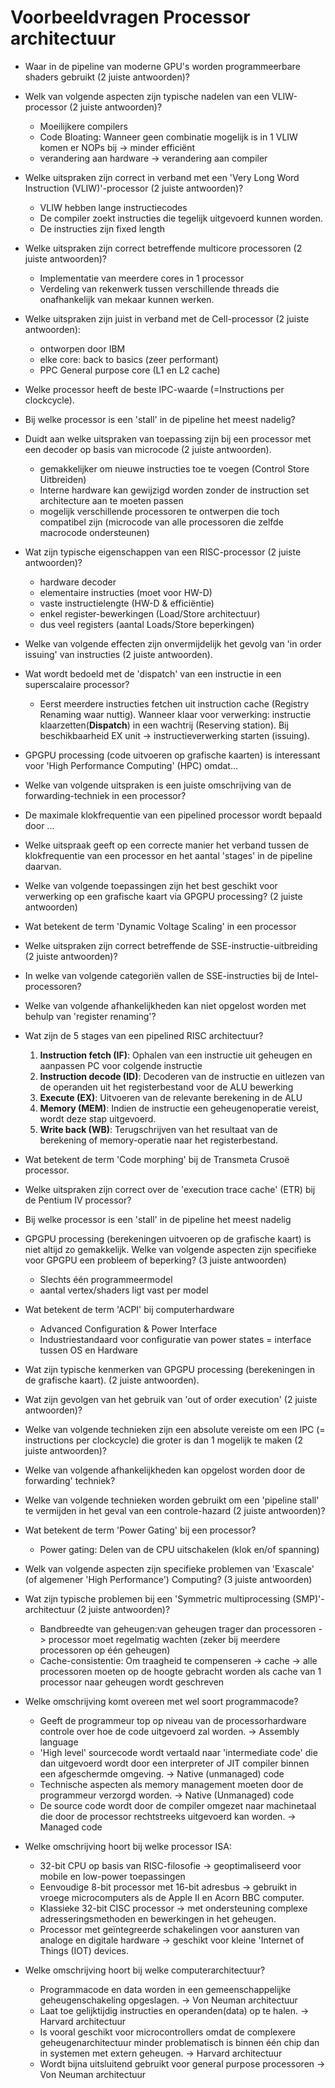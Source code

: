 # Voorbeeldvragen Processor architectuur

- Waar in de pipeline van moderne GPU's worden programmeerbare shaders gebruikt (2 juiste antwoorden)?

- Welk van volgende aspecten zijn typische nadelen van een VLIW-processor (2 juiste antwoorden)?

  - Moeilijkere compilers
  - Code Bloating: Wanneer geen combinatie mogelijk is in 1 VLIW komen er NOPs bij -> minder efficiënt
  - verandering aan hardware -> verandering aan compiler

- Welke uitspraken zijn correct in verband met een 'Very Long Word Instruction (VLIW)'-processor (2 juiste antwoorden)?

  - VLIW hebben lange instructiecodes
  - De compiler zoekt instructies die tegelijk uitgevoerd kunnen worden.
  - De instructies zijn fixed length

- Welke uitspraken zijn correct betreffende multicore processoren (2 juiste antwoorden)?

  - Implementatie van meerdere cores in 1 processor
  - Verdeling van rekenwerk tussen verschillende threads die onafhankelijk van mekaar kunnen werken.

- Welke uitspraken zijn juist in verband met de Cell-processor (2 juiste antwoorden):

  - ontworpen door IBM
  - elke core: back to basics (zeer performant)
  - PPC General purpose core (L1 en L2 cache)

- Welke processor heeft de beste IPC-waarde (=Instructions per clockcycle).

- Bij welke processor is een 'stall' in de pipeline het meest nadelig?

- Duidt aan welke uitspraken van toepassing zijn bij een processor met een decoder op basis van microcode (2 juiste antwoorden).

  - gemakkelijker om nieuwe instructies toe te voegen (Control Store Uitbreiden)
  - Interne hardware kan gewijzigd worden zonder de instruction set architecture aan te moeten passen
  - mogelijk verschillende processoren te ontwerpen die toch compatibel zijn (microcode van alle processoren die zelfde macrocode ondersteunen)

- Wat zijn typische eigenschappen van een RISC-processor (2 juiste antwoorden)?

  - hardware decoder
  - elementaire instructies (moet voor HW-D)
  - vaste instructielengte (HW-D & efficiëntie)
  - enkel register-bewerkingen (Load/Store architectuur)
  - dus veel registers (aantal Loads/Store beperkingen)

- Welke van volgende effecten zijn onvermijdelijk het gevolg van 'in order issuing' van instructies (2 juiste antwoorden).

- Wat wordt bedoeld met de 'dispatch' van een instructie in een superscalaire processor?

  - Eerst meerdere instructies fetchen uit instruction cache (Registry Renaming waar nuttig). Wanneer klaar voor verwerking: instructie klaarzetten(__Dispatch__) in een wachtrij (Reserving station). Bij beschikbaarheid EX unit -> instructieverwerking starten (issuing).

- GPGPU processing (code uitvoeren op grafische kaarten) is interessant voor 'High Performance Computing' (HPC) omdat...

- Welke van volgende uitspraken is een juiste omschrijving van de forwarding-techniek in een processor?

- De maximale klokfrequentie van een pipelined processor wordt bepaald door ...

- Welke uitspraak geeft op een correcte manier het verband tussen de klokfrequentie van een processor en het aantal 'stages' in de pipeline daarvan.

- Welke van volgende toepassingen zijn het best geschikt voor verwerking op een grafische kaart via GPGPU processing? (2 juiste antwoorden)

- Wat betekent de term 'Dynamic Voltage Scaling' in een processor

- Welke uitspraken zijn correct betreffende de SSE-instructie-uitbreiding (2 juiste antwoorden)?

- In welke van volgende categoriën vallen de SSE-instructies bij de Intel-processoren?

- Welke van volgende afhankelijkheden kan niet opgelost worden met behulp van 'register renaming'?

- Wat zijn de 5 stages van een pipelined RISC architectuur?

  1. __Instruction fetch (IF)__: Ophalen van een instructie uit geheugen en aanpassen PC voor colgende instructie
  2. __Instruction decode (ID)__: Decoderen van de instructie en uitlezen van de operanden uit het registerbestand voor de ALU bewerking
  3. __Execute (EX)__: Uitvoeren van de relevante berekening in de ALU
  4. __Memory (MEM)__: Indien de instructie een geheugenoperatie vereist, wordt deze stap uitgevoerd.
  5. __Write back (WB)__: Terugschrijven van het resultaat van de berekening of memory-operatie naar het registerbestand.

- Wat betekent de term 'Code morphing' bij de Transmeta Crusoë processor.

- Welke uitspraken zijn correct over de 'execution trace cache' (ETR) bij de Pentium IV processor?

- Bij welke processor is een 'stall' in de pipeline het meest nadelig

- GPGPU processing (berekeningen uitvoeren op de grafische kaart) is niet altijd zo gemakkelijk. Welke van volgende aspecten zijn specifieke voor GPGPU een probleem of beperking? (3 juiste antwoorden)

  - Slechts één programmeermodel
  - aantal vertex/shaders ligt vast per model

- Wat betekent de term 'ACPI' bij computerhardware

  - Advanced Configuration & Power Interface
  - Industriestandaard voor configuratie van power states = interface tussen OS en Hardware

- Wat zijn typische kenmerken van GPGPU processing (berekeningen in de grafische kaart). (2 juiste antwoorden).

- Wat zijn gevolgen van het gebruik van 'out of order execution' (2 juiste antwoorden)?

- Welke van volgende technieken zijn een absolute vereiste om een IPC (= instructions per clockcycle) die groter is dan 1 mogelijk te maken (2 juiste antwoorden)?

- Welke van volgende afhankelijkheden kan opgelost worden door de forwarding' techniek?

- Welke van volgende technieken worden gebruikt om een 'pipeline stall' te vermijden in het geval van een controle-hazard (2 juiste antwoorden)?

- Wat betekent de term 'Power Gating' bij een processor?

  - Power gating: Delen van de CPU uitschakelen (klok en/of spanning)

- Welk van volgende aspecten zijn specifieke problemen van 'Exascale' (of algemener 'High Performance') Computing? (3 juiste antwoorden)

- Wat zijn typische problemen bij een 'Symmetric multiprocessing (SMP)'-architectuur (2 juiste antwoorden)?

  - Bandbreedte van geheugen:van geheugen trager dan processoren -> processor moet regelmatig wachten (zeker bij meerdere processoren op één geheugen)
  - Cache-consistentie: Om traagheid te compenseren -> cache -> alle processoren moeten op de hoogte gebracht worden als cache van 1 processor naar geheugen wordt geschreven

- Welke omschrijving komt overeen met wel soort programmacode?

  - Geeft de programmeur top op niveau van de processorhardware controle over hoe de code uitgevoerd zal worden. -> Assembly language
  - 'High level' sourcecode wordt vertaald naar 'intermediate code' die dan uitgevoerd wordt door een interpreter of JIT compiler binnen een afgeschermde omgeving. -> Native (unmanaged) code
  - Technische aspecten als memory management moeten door de programmeur verzorgd worden. -> Native (Unmanaged) code
  - De source code wordt door de compiler omgezet naar machinetaal die door de processor rechtstreeks uitgevoerd kan worden. -> Managed code

- Welke omschrijving hoort bij welke processor ISA:

  - 32-bit CPU op basis van RISC-filosofie -> geoptimaliseerd voor mobile en low-power toepassingen
  - Eenvoudige 8-bit processor met 16-bit adresbus -> gebruikt in vroege microcomputers als de Apple II en Acorn BBC computer.
  - Klassieke 32-bit CISC processor -> met ondersteuning complexe adresseringsmethoden en bewerkingen in het geheugen.
  - Processor met geïntegreerde schakelingen voor aansturen van analoge en digitale hardware -> geschikt voor kleine 'Internet of Things (IOT) devices.

- Welke omschrijving hoort bij welke computerarchitectuur?

  - Programmacode en data worden in een gemeenschappelijke geheugenschakeling opgeslagen. -> Von Neuman architectuur
  - Laat toe gelijktijdig instructies en operanden(data) op te halen. -> Harvard architectuur
  - Is vooral geschikt voor microcontrollers omdat de complexere geheugenarchitectuur minder problematisch is binnen één chip dan in systemen met extern geheugen. -> Harvard architectuur
  - Wordt bijna uitsluitend gebruikt voor general purpose processoren -> Von Neuman architectuur
